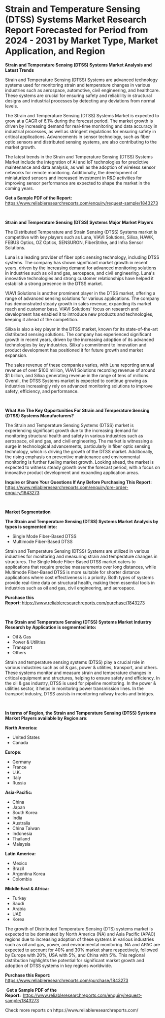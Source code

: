 <p><h1>Strain and Temperature Sensing (DTSS) Systems Market Research Report Forecasted for Period from 2024 -  2031 by Market Type, Market Application, and Region</h1></p><p><strong>Strain and Temperature Sensing (DTSS) Systems Market Analysis and Latest Trends</strong></p>
<p><p>Strain and Temperature Sensing (DTSS) Systems are advanced technology systems used for monitoring strain and temperature changes in various industries such as aerospace, automotive, civil engineering, and healthcare. These systems are crucial for ensuring safety and reliability in structural designs and industrial processes by detecting any deviations from normal levels.</p><p>The Strain and Temperature Sensing (DTSS) Systems Market is expected to grow at a CAGR of 6.1% during the forecast period. The market growth is driven by increasing demand for real-time monitoring and data accuracy in industrial processes, as well as stringent regulations for ensuring safety in critical applications. Advancements in sensor technology, such as fiber optic sensors and distributed sensing systems, are also contributing to the market growth.</p><p>The latest trends in the Strain and Temperature Sensing (DTSS) Systems Market include the integration of AI and IoT technologies for predictive maintenance and data analysis, as well as the adoption of wireless sensor networks for remote monitoring. Additionally, the development of miniaturized sensors and increased investment in R&D activities for improving sensor performance are expected to shape the market in the coming years.</p></p>
<p><strong>Get a Sample PDF of the Report:&nbsp;</strong> <a href="https://www.reliableresearchreports.com/enquiry/request-sample/1843273">https://www.reliableresearchreports.com/enquiry/request-sample/1843273</a></p>
<p>&nbsp;</p>
<p><strong>Strain and Temperature Sensing (DTSS) Systems Major Market Players</strong></p>
<p><p>The Distributed Temperature and Strain Sensing (DTSS) Systems market is competitive with key players such as Luna, VIAVI Solutions, Silixa, HAWK, FEBUS Optics, OZ Optics, SENSURON, FiberStrike, and Infra Sensor Solutions.</p><p>Luna is a leading provider of fiber optic sensing technology, including DTSS systems. The company has shown significant market growth in recent years, driven by the increasing demand for advanced monitoring solutions in industries such as oil and gas, aerospace, and civil engineering. Luna's innovative technologies and strong customer relationships have helped it establish a strong presence in the DTSS market.</p><p>VIAVI Solutions is another prominent player in the DTSS market, offering a range of advanced sensing solutions for various applications. The company has demonstrated steady growth in sales revenue, expanding its market reach and customer base. VIAVI Solutions' focus on research and development has enabled it to introduce new products and technologies, keeping it ahead of the competition.</p><p>Silixa is also a key player in the DTSS market, known for its state-of-the-art distributed sensing solutions. The company has experienced significant growth in recent years, driven by the increasing adoption of its advanced technologies by key industries. Silixa's commitment to innovation and product development has positioned it for future growth and market expansion.</p><p>The sales revenue of these companies varies, with Luna reporting annual revenue of over $100 million, VIAVI Solutions recording revenue of around $1 billion, and Silixa generating revenue in the range of tens of millions. Overall, the DTSS Systems market is expected to continue growing as industries increasingly rely on advanced monitoring solutions to improve safety, efficiency, and performance.</p></p>
<p>&nbsp;</p>
<p><strong>What Are The Key Opportunities For Strain and Temperature Sensing (DTSS) Systems Manufacturers?</strong></p>
<p><p>The Strain and Temperature Sensing Systems (DTSS) market is experiencing significant growth due to the increasing demand for monitoring structural health and safety in various industries such as aerospace, oil and gas, and civil engineering. The market is witnessing a surge in technological advancements, particularly in fiber optic sensing technology, which is driving the growth of the DTSS market. Additionally, the rising emphasis on preventive maintenance and environmental monitoring is further fueling market growth. Looking ahead, the market is expected to witness steady growth over the forecast period, with a focus on innovative product development and expanding application areas.</p></p>
<p><strong>Inquire or Share Your Questions If Any Before Purchasing This Report:</strong> <a href="https://www.reliableresearchreports.com/enquiry/pre-order-enquiry/1843273">https://www.reliableresearchreports.com/enquiry/pre-order-enquiry/1843273</a></p>
<p>&nbsp;</p>
<p><strong>Market Segmentation</strong></p>
<p><strong>The Strain and Temperature Sensing (DTSS) Systems Market Analysis by types is segmented into:</strong></p>
<p><ul><li>Single Mode Fiber-Based DTSS</li><li>Multimode Fiber-Based DTSS</li></ul></p>
<p><p>Strain and Temperature Sensing (DTSS) Systems are utilized in various industries for monitoring and measuring strain and temperature changes in structures. The Single Mode Fiber-Based DTSS market caters to applications that require precise measurements over long distances, while Multimode Fiber-Based DTSS is more suitable for shorter distance applications where cost effectiveness is a priority. Both types of systems provide real-time data on structural health, making them essential tools in industries such as oil and gas, civil engineering, and aerospace.</p></p>
<p><strong>Purchase this Report:&nbsp;</strong><a href="https://www.reliableresearchreports.com/purchase/1843273">https://www.reliableresearchreports.com/purchase/1843273</a></p>
<p>&nbsp;</p>
<p><strong>The Strain and Temperature Sensing (DTSS) Systems Market Industry Research by Application is segmented into:</strong></p>
<p><ul><li>Oil & Gas</li><li>Power & Utilities</li><li>Transport</li><li>Others</li></ul></p>
<p><p>Strain and temperature sensing systems (DTSS) play a crucial role in various industries such as oil & gas, power & utilities, transport, and others. These systems monitor and measure strain and temperature changes in critical equipment and structures, helping to ensure safety and efficiency. In the oil & gas industry, DTSS is used for pipeline monitoring. In the power & utilities sector, it helps in monitoring power transmission lines. In the transport industry, DTSS assists in monitoring railway tracks and bridges.</p></p>
<p>&nbsp;</p>
<p><strong>In terms of Region, the Strain and Temperature Sensing (DTSS) Systems Market Players available by Region are:</strong></p>
<p>
    <p> <strong> North America: </strong>
        <ul>
            <li>United States</li>
            <li>Canada</li>
        </ul>
        </p> 
    <p> <strong> Europe: </strong>
        <ul>
            <li>Germany</li>
            <li>France</li>
            <li>U.K.</li>
            <li>Italy</li>
            <li>Russia</li>
        </ul>
        </p> 
    <p> <strong> Asia-Pacific: </strong>
        <ul>
            <li>China</li>
            <li>Japan</li>
            <li>South Korea</li>
            <li>India</li>
            <li>Australia</li>
            <li>China Taiwan</li>
            <li>Indonesia</li>
            <li>Thailand</li>
            <li>Malaysia</li>
        </ul>
        </p> 
    <p> <strong> Latin America: </strong>
        <ul>
            <li>Mexico</li>
            <li>Brazil</li>
            <li>Argentina Korea</li>
            <li>Colombia</li>
        </ul>
        </p> 
    <p> <strong> Middle East & Africa: </strong>
        <ul>
            <li>Turkey</li>
            <li>Saudi</li>
            <li>Arabia</li>
            <li>UAE</li>
            <li>Korea</li>
        </ul>
    </p>
    </p>
<p><p>The growth of Distributed Temperature Sensing (DTS) systems market is expected to be dominated by North America (NA) and Asia Pacific (APAC) regions due to increasing adoption of these systems in various industries such as oil and gas, power, and environmental monitoring. NA and APAC are expected to account for 40% and 30% market share respectively, followed by Europe with 20%, USA with 5%, and China with 5%. This regional distribution highlights the potential for significant market growth and adoption of DTSS systems in key regions worldwide.</p></p>
<p><strong>Purchase this Report: </strong><a href="https://www.reliableresearchreports.com/purchase/1843273">https://www.reliableresearchreports.com/purchase/1843273</a></p>
<p>&nbsp;<strong>Get a Sample PDF of the Report:&nbsp;&nbsp;</strong><a href="https://www.reliableresearchreports.com/enquiry/request-sample/1843273">https://www.reliableresearchreports.com/enquiry/request-sample/1843273</a></p>
<p><strong></strong></p>
<p>Check more reports on https://www.reliableresearchreports.com/</p>